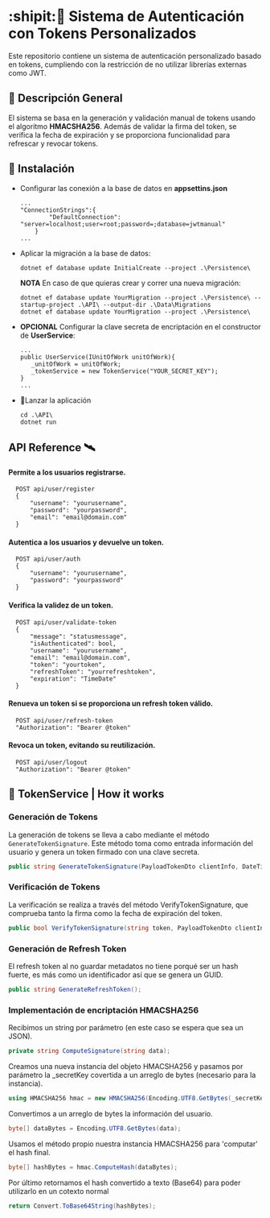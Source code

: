 :shipit:🔐 Sistema de Autenticación con Tokens Personalizados 
==================================================

Este repositorio contiene un sistema de autenticación personalizado basado en tokens, cumpliendo con la restricción de no utilizar librerías externas como JWT.

🎱 Descripción General
-------------------

El sistema se basa en la generación y validación manual de tokens usando el algoritmo **HMACSHA256**. Además de validar la firma del token, se verifica la fecha de expiración y se proporciona funcionalidad para refrescar y revocar tokens.

🔧 Instalación
-------------------
+ Configurar las conexión a la base de datos en **appsettins.json**
    ```
    ...
    "ConnectionStrings":{
            "DefaultConnection": "server=localhost;user=root;password=;database=jwtmanual"
        }
    ...
    ```
+ Aplicar la migración a la base de datos:
    ```
    dotnet ef database update InitialCreate --project .\Persistence\
    ```
    **NOTA** En caso de que quieras crear y correr una nueva migración:
    ```
    dotnet ef database update YourMigration --project .\Persistence\ --startup-project .\API\ --output-dir .\Data\Migrations
    dotnet ef database update YourMigration --project .\Persistence\
    ```
+ **OPCIONAL** Configurar la clave secreta de encriptación en el constructor de **UserService**:
     ```
    ...
    public UserService(IUnitOfWork unitOfWork){
        _unitOfWork = unitOfWork;
        _tokenService = new TokenService("YOUR_SECRET_KEY");
    }
    ...
    ```
+ 🚀Lanzar la aplicación
    ```
    cd .\API\
    dotnet run
    ```

## API Reference 🛰️

#### Permite a los usuarios registrarse.

```http
  POST api/user/register
  {
      "username": "yourusername",
      "password": "yourpassword",
      "email": "email@domain.com"
  }
```

#### Autentica a los usuarios y devuelve un token.

```http
  POST api/user/auth
  {
      "username": "yourusername",
      "password": "yourpassword"
  }
```

#### Verifica la validez de un token.

```http
  POST api/user/validate-token
  {
      "message": "statusmessage",
      "isAuthenticated": bool,
      "username": "yourusername",
      "email": "email@domain.com",
      "token": "yourtoken",
      "refreshToken": "yourrefreshtoken",
      "expiration": "TimeDate"
  }
```

#### Renueva un token si se proporciona un refresh token válido.

```http
  POST api/user/refresh-token
  "Authorization": "Bearer @token"
```

#### Revoca un token, evitando su reutilización.

```http
  POST api/user/logout
  "Authorization": "Bearer @token"
```


🦬 TokenService | How it works
------------

### Generación de Tokens

La generación de tokens se lleva a cabo mediante el método `GenerateTokenSignature`. Este método toma como entrada información del usuario y genera un token firmado con una clave secreta.

```csharp
public string GenerateTokenSignature(PayloadTokenDto clientInfo, DateTime expiration);
```

### Verificación de Tokens

La verificación se realiza a través del método VerifyTokenSignature, que comprueba tanto la firma como la fecha de expiración del token.

```csharp
public bool VerifyTokenSignature(string token, PayloadTokenDto clientInfo, DateTime expiration);
```

### Generación de Refresh Token

El refresh token al no guardar metadatos no tiene porqué ser un hash fuerte, es más como un identificador así que se genera un GUID.

```csharp
public string GenerateRefreshToken();
```

### Implementación de encriptación HMACSHA256

Recibimos un string por parámetro (en este caso se espera que sea un JSON).
```csharp
private string ComputeSignature(string data);
```

Creamos una nueva instancia del objeto HMACSHA256 y pasamos por parámetro la _secretKey covertida a un arreglo de bytes (necesario para la instancia).
```csharp
using HMACSHA256 hmac = new HMACSHA256(Encoding.UTF8.GetBytes(_secretKey));
```

Convertimos a un arreglo de bytes la información del usuario.
```csharp
byte[] dataBytes = Encoding.UTF8.GetBytes(data);
```

Usamos el método propio nuestra instancia HMACSHA256 para 'computar' el hash final.
```csharp
byte[] hashBytes = hmac.ComputeHash(dataBytes);
```

Por último retornamos el hash convertido a texto (Base64) para poder utilizarlo en un cotexto normal
```csharp
return Convert.ToBase64String(hashBytes);
```